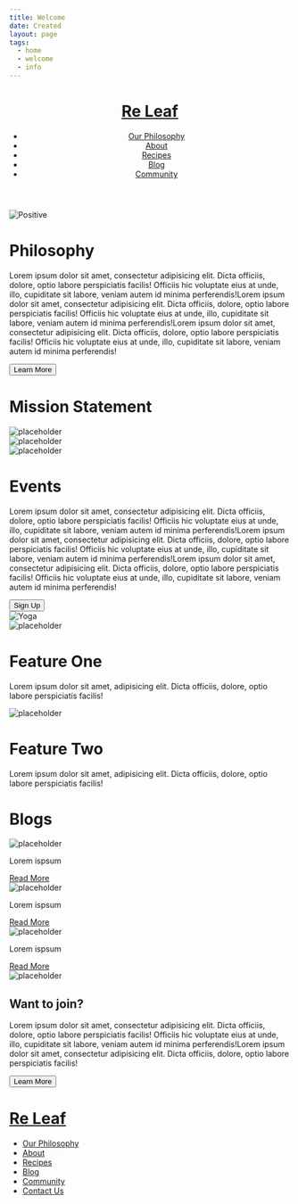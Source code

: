 ```yaml
---
title: Welcome
date: Created
layout: page
tags:
  - home
  - welcome
  - info
---
```

<html>
  <head>
    <meta charset="utf-8">
    <meta name="viewport" content="width=device-width, initial-scale=1.0">
    <title>Re Leaf</title>
    <link rel="stylesheet" href="reset.css">  
    <link rel="stylesheet" href="main.css">
    <link rel="preconnect" href="https://fonts.gstatic.com">
<link rel="preconnect" href="https://fonts.gstatic.com">
<link href="https://fonts.googleapis.com/css2?family=Lato&display=swap" rel="stylesheet">
      <script src="https://ajax.googleapis.com/ajax/libs/jquery/3.3.1/jquery.min.js"></script>

  </head>
  <body>
      <div id="wrapper">
        <header class="site-header">
            <a href="index.html" >  <h1>Re Leaf</h1></a>

  <nav class="top-nav">
        <div class="menu" id="menu">    
          <ul class="menubar" id="menubar">
          <li><a href="#">Our Philosophy</a></li>
          <li><a href="#">About</a></li>
          <li><a href="#">Recipes</a></li>
          <li><a href="#">Blog</a></li>
          <li><a href="#">Community</a></li>
            </ul>
              </div>  
          </nav>
        </header>
   <div class="boxes"><div class="box one">
<img src="images/Be-Positive-unsplash.jpg" alt="Positive">
</div>
  <div class="box two">
  <h1>Philosophy</h1>
  <p>Lorem ipsum dolor sit amet, consectetur adipisicing elit. Dicta officiis, dolore, optio labore perspiciatis facilis! Officiis hic voluptate eius at unde, illo, cupiditate sit labore, veniam autem id minima perferendis!Lorem ipsum dolor sit amet, consectetur adipisicing elit. Dicta officiis, dolore, optio labore perspiciatis facilis! Officiis hic voluptate eius at unde, illo, cupiditate sit labore, veniam autem id minima perferendis!Lorem ipsum dolor sit amet, consectetur adipisicing elit. Dicta officiis, dolore, optio labore perspiciatis facilis! Officiis hic voluptate eius at unde, illo, cupiditate sit labore, veniam autem id minima perferendis!</p>
    <button class="hero-button">Learn More</button>
</div>
          </div>
   
<div class="MS-container">
    <div class="MS-heading">
    <h1>Mission Statement</h1>
    </div>
    <div class="MSboxes">
    <div class="box star"><img src="images/star.svg" alt="placeholder"></div>
    <div class="box star">  <img src="images/star.svg" alt="placeholder"></div>
    <div class="box star"><img src="images/star.svg" alt="placeholder"></div>
     
   </div>
      </div>
          </div>
         <div class="Event-boxes">
 
<div class="e-box e-info">
    <h1>Events</h1>
<p>Lorem ipsum dolor sit amet, consectetur adipisicing elit. Dicta officiis, dolore, optio labore perspiciatis facilis! Officiis hic voluptate eius at unde, illo, cupiditate sit labore, veniam autem id minima perferendis!Lorem ipsum dolor sit amet, consectetur adipisicing elit. Dicta officiis, dolore, optio labore perspiciatis facilis! Officiis hic voluptate eius at unde, illo, cupiditate sit labore, veniam autem id minima perferendis!Lorem ipsum dolor sit amet, consectetur adipisicing elit. Dicta officiis, dolore, optio labore perspiciatis facilis! Officiis hic voluptate eius at unde, illo, cupiditate sit labore, veniam autem id minima perferendis!</p>
    <button class="hero-button">Sign Up</button>
</div>
                 <div class="e-box e-image">
<img src="images/Yoga1.jpg" alt="Yoga">
</div>
                 <div class="e-box e-f1">
<img src="images/star.svg" alt="placeholder">
    <h1>Feature One</h1>
        <p>Lorem ipsum dolor sit amet, adipisicing elit. Dicta officiis, dolore, optio labore perspiciatis facilis!</p>
</div>
                 <div class="e-box e-f2">
<img src="images/star.svg" alt="placeholder">
     <h1>Feature Two</h1>
        <p>Lorem ipsum dolor sit amet, adipisicing elit. Dicta officiis, dolore, optio labore perspiciatis facilis!</p>
</div>
             </div>
    <div class="container">
    <div class="heading">
    <h1>Blogs</h1>
    </div>
    <div class="row">
        <div class="card">
            <div class="card-header">
           <img class="card-img" src="https://via.placeholder.com/300" alt="placeholder">
        </div>
            <div class="card-body">
            <p>Lorem ispsum
                </p>
                <a href="#" class="btn">Read More</a>
        </div>
            
  </div>
    <div class="card">
     <div class="card-header">
        <img class="card-img" src="https://via.placeholder.com/300" alt="placeholder">
        </div>
            <div class="card-body">
            <p>Lorem ispsum
                </p>
                <a href="#" class="btn">Read More</a>
        </div>
            
   </div> <!-- Div card Closing -->
    <div class="card">
       <div class="card-header">
         <img class="card-img" src="https://via.placeholder.com/300" alt="placeholder">
        </div>
            <div class="card-body">
            <p>Lorem ispsum
                </p>
                <a href="#" class="btn">Read More</a>
        </div>
            
  </div> <!-- Div card Closing -->
        </div>  <!-- Div row Closing -->
    
  </div>

    
   <div class="boxes2">
      <div class="box2 g-image">
<img src="https://via.placeholder.com/400" alt="placeholder">
</div>
<div class="box2 g-info">
    <h2>Want to join?</h2>
<p>Lorem ipsum dolor sit amet, consectetur adipisicing elit. Dicta officiis, dolore, optio labore perspiciatis facilis! Officiis hic voluptate eius at unde, illo, cupiditate sit labore, veniam autem id minima perferendis!Lorem ipsum dolor sit amet, consectetur adipisicing elit. Dicta officiis, dolore, optio labore perspiciatis facilis!  </p>
    <button class="hero-button">Learn More</button>
</div>
          </div>

 <div class="site-footer">
            <a href="index.html" >  <h1>Re Leaf</h1></a>

  <footer class="footer">
      <div class="f-menu" id="f-menu">    
        <ul class="f-menubar" id="f-menubar">
        <li><a href="#">Our Philosophy</a></li>
          <li><a href="#">About</a></li>
          <li><a href="#">Recipes</a></li>
          <li><a href="#">Blog</a></li>
          <li><a href="#">Community</a></li>
          <li><a href="#">Contact Us</a></li>      
            </ul>
              </div>  
          </footer>
      </div>
  </body>
  </html>